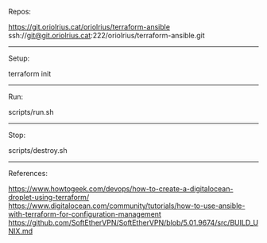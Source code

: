 Repos:

https://git.oriolrius.cat/oriolrius/terraform-ansible
ssh://git@git.oriolrius.cat:222/oriolrius/terraform-ansible.git

---

Setup:

terraform init

---

Run:

scripts/run.sh

---

Stop:

scripts/destroy.sh

---

References:

https://www.howtogeek.com/devops/how-to-create-a-digitalocean-droplet-using-terraform/
https://www.digitalocean.com/community/tutorials/how-to-use-ansible-with-terraform-for-configuration-management
https://github.com/SoftEtherVPN/SoftEtherVPN/blob/5.01.9674/src/BUILD_UNIX.md